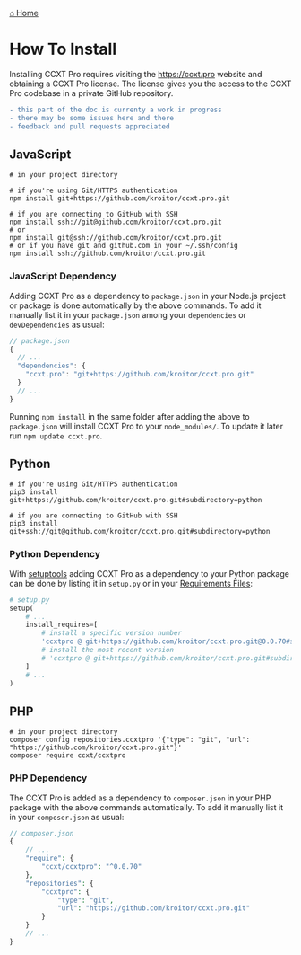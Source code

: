 [&#8962; Home](ccxt.pro)

# How To Install

Installing CCXT Pro requires visiting the https://ccxt.pro website and obtaining a CCXT Pro license. The license gives you the access to the CCXT Pro codebase in a private GitHub repository.

```diff
- this part of the doc is currenty a work in progress
- there may be some issues here and there
- feedback and pull requests appreciated
```

## JavaScript

```shell
# in your project directory

# if you're using Git/HTTPS authentication
npm install git+https://github.com/kroitor/ccxt.pro.git

# if you are connecting to GitHub with SSH
npm install ssh://git@github.com/kroitor/ccxt.pro.git
# or
npm install git@ssh://github.com/kroitor/ccxt.pro.git
# or if you have git and github.com in your ~/.ssh/config
npm install ssh://github.com/kroitor/ccxt.pro.git
```

### JavaScript Dependency

Adding CCXT Pro as a dependency to `package.json` in your Node.js project or package is done automatically by the above commands. To add it manually list it in your `package.json` among your `dependencies` or `devDependencies` as usual:

```JavaScript
// package.json
{
  // ...
  "dependencies": {
    "ccxt.pro": "git+https://github.com/kroitor/ccxt.pro.git"
  }
  // ...
}
```

Running `npm install` in the same folder after adding the above to `package.json` will install CCXT Pro to your `node_modules/`. To update it later run `npm update ccxt.pro`.

## Python

```shell
# if you're using Git/HTTPS authentication
pip3 install git+https://github.com/kroitor/ccxt.pro.git#subdirectory=python

# if you are connecting to GitHub with SSH
pip3 install git+ssh://git@github.com/kroitor/ccxt.pro.git#subdirectory=python
```

### Python Dependency

With [setuptools](https://setuptools.readthedocs.io/en/latest/) adding CCXT Pro as a dependency to your Python package can be done by listing it in `setup.py` or in your [Requirements Files](https://pip.pypa.io/en/latest/user_guide/#requirements-files):

```Python
# setup.py
setup(
    # ...
    install_requires=[
        # install a specific version number
        'ccxtpro @ git+https://github.com/kroitor/ccxt.pro.git@0.0.70#subdirectory=python'
        # install the most recent version
        # 'ccxtpro @ git+https://github.com/kroitor/ccxt.pro.git#subdirectory=python'
    ]
    # ...
)
```

## PHP

```shell
# in your project directory
composer config repositories.ccxtpro '{"type": "git", "url": "https://github.com/kroitor/ccxt.pro.git"}'
composer require ccxt/ccxtpro
```

### PHP Dependency

The CCXT Pro is added as a dependency to `composer.json` in your PHP package with the above commands automatically. To add it manually list it in your `composer.json` as usual:

```PHP
// composer.json
{
    // ...
    "require": {
        "ccxt/ccxtpro": "^0.0.70"
    },
    "repositories": {
        "ccxtpro": {
            "type": "git",
            "url": "https://github.com/kroitor/ccxt.pro.git"
        }
    }
    // ...
}
```